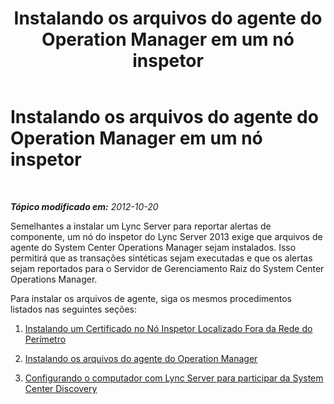 ﻿---
title: Instalando os arquivos do agente do Operation Manager em um nó inspetor
TOCTitle: Instalando os arquivos do agente do Operation Manager em um nó inspetor
ms:assetid: 39014de3-aec2-4954-a148-64c9d0af3c04
ms:mtpsurl: https://technet.microsoft.com/pt-br/library/JJ204819(v=OCS.15)
ms:contentKeyID: 49306403
ms.date: 05/19/2016
mtps_version: v=OCS.15
ms.translationtype: HT
---

# Instalando os arquivos do agente do Operation Manager em um nó inspetor

 

_**Tópico modificado em:** 2012-10-20_

Semelhantes a instalar um Lync Server para reportar alertas de componente, um nó do inspetor do Lync Server 2013 exige que arquivos de agente do System Center Operations Manager sejam instalados. Isso permitirá que as transações sintéticas sejam executadas e que os alertas sejam reportados para o Servidor de Gerenciamento Raiz do System Center Operations Manager.

Para instalar os arquivos de agente, siga os mesmos procedimentos listados nas seguintes seções:

1.  [Instalando um Certificado no Nó Inspetor Localizado Fora da Rede do Perímetro](lync-server-2013-installing-a-certificate-on-a-watcher-node-located-outside-the-perimeter-network.md)

2.  [Instalando os arquivos do agente do Operation Manager](lync-server-2013-installing-the-operation-manager-agent-files.md)

3.  [Configurando o computador com Lync Server para participar da System Center Discovery](lync-server-2013-configuring-the-lync-server-computer-to-participate-in-system-center-discovery.md)

